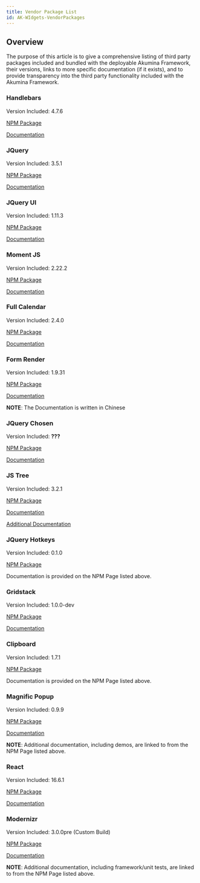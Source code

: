 ```yaml
---
title: Vendor Package List
id: AK-WIdgets-VendorPackages
---
```



## Overview

The purpose of this article is to give a comprehensive listing of third party packages included and bundled with the deployable Akumina Framework, their versions, links to more specific documentation (if it exists), and to provide transparency into the third party functionality included with the Akumina Framework.


### Handlebars

Version Included: 4.7.6

[NPM Package](https://www.npmjs.com/package/handlebars)

[Documentation](https://handlebarsjs.com/)

### JQuery

Version Included: 3.5.1

[NPM Package](https://www.npmjs.com/package/jquery)

[Documentation](https://api.jquery.com/)

### JQuery UI

Version Included: 1.11.3

[NPM Package](https://www.npmjs.com/package/jquery-ui)

[Documentation](https://api.jqueryui.com/)

### Moment JS

Version Included: 2.22.2

[NPM Package](https://www.npmjs.com/package/moment)

[Documentation](https://momentjs.com/docs/)

### Full Calendar

Version Included: 2.4.0

[NPM Package](https://www.npmjs.com/package/fullcalendar)

[Documentation](https://fullcalendar.io/docs/getting-started)

### Form Render

Version Included: 1.9.31

[NPM Package](https://www.npmjs.com/package/form-render)

[Documentation](https://github.com/alibaba/form-render#readme)

**NOTE**: The Documentation is written in Chinese

### JQuery Chosen

Version Included: **???**

[NPM Package](https://www.npmjs.com/package/chosen-js)

[Documentation](https://harvesthq.github.io/chosen/)

### JS Tree

Version Included: 3.2.1

[NPM Package](https://www.npmjs.com/package/jstree)

[Documentation](https://www.jstree.com/)

[Additional Documentation](https://github.com/vakata/jstree/wiki)

### JQuery Hotkeys

Version Included: 0.1.0

[NPM Package](https://www.npmjs.com/package/jquery.hotkeys)

Documentation is provided on the NPM Page listed above.

### Gridstack

Version Included: 1.0.0-dev

[NPM Package](https://www.npmjs.com/package/gridstack)

[Documentation](https://github.com/gridstack/gridstack.js/blob/develop/README.md)

### Clipboard

Version Included: 1.7.1

[NPM Package](https://www.npmjs.com/package/clipboard)

Documentation is provided on the NPM Page listed above.

### Magnific Popup

Version Included: 0.9.9

[NPM Package](https://www.npmjs.com/package/magnific-popup)

[Documentation](https://dimsemenov.com/plugins/magnific-popup/documentation.html)

**NOTE**: Additional documentation, including demos, are linked to from the NPM Page listed above.

### React

Version Included: 16.6.1

[NPM Package](https://www.npmjs.com/package/react)

[Documentation](https://reactjs.org/docs/getting-started.html)

### Modernizr

Version Included: 3.0.0pre (Custom Build)

[NPM Package](https://www.npmjs.com/package/modernizr)

[Documentation](https://modernizr.com/docs/)

**NOTE**: Additional documentation, including framework/unit tests, are linked to from the NPM Page listed above.
